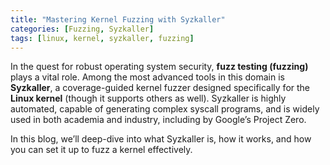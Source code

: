 ```yaml
---
title: "Mastering Kernel Fuzzing with Syzkaller"
categories: [Fuzzing, Syzkaller]
tags: [linux, kernel, syzkaller, fuzzing]
---
```


In the quest for robust operating system security, **fuzz testing (fuzzing)** plays a vital role. Among the most advanced tools in this domain is **Syzkaller**, a coverage-guided kernel fuzzer designed specifically for the **Linux kernel** (though it supports others as well). Syzkaller is highly automated, capable of generating complex syscall programs, and is widely used in both academia and industry, including by Google’s Project Zero.

In this blog, we’ll deep-dive into what Syzkaller is, how it works, and how you can set it up to fuzz a kernel effectively.